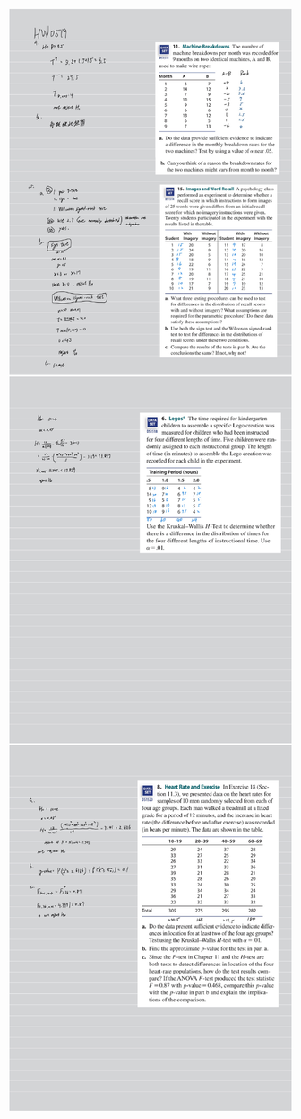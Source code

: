 ![image](https://github.com/HWTeng-Teaching/202502-Statistics-II/blob/main/112550116_Tim/HW0519/IMG_1608.jpeg)
![image](https://github.com/HWTeng-Teaching/202502-Statistics-II/blob/main/112550116_Tim/HW0519/IMG_1609.jpeg)
![image](https://github.com/HWTeng-Teaching/202502-Statistics-II/blob/main/112550116_Tim/HW0519/IMG_1610.jpeg)
